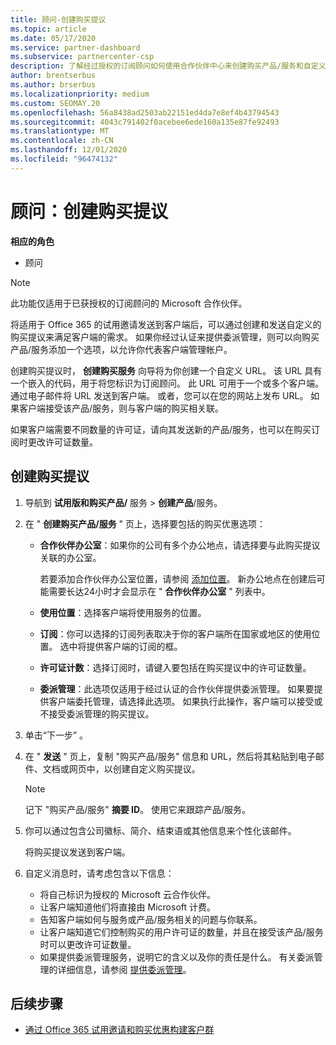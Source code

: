 ```yaml
---
title: 顾问-创建购买提议
ms.topic: article
ms.date: 05/17/2020
ms.service: partner-dashboard
ms.subservice: partnercenter-csp
description: 了解经过授权的订阅顾问如何使用合作伙伴中心来创建购买产品/服务和自定义 URL，使其包含在 Office 365 试用邀请中。
author: brentserbus
ms.author: brserbus
ms.localizationpriority: medium
ms.custom: SEOMAY.20
ms.openlocfilehash: 56a8438ad2503ab22151ed4da7e8ef4b43794543
ms.sourcegitcommit: 4043c791402f0acebee6ede160a135e87fe92493
ms.translationtype: MT
ms.contentlocale: zh-CN
ms.lasthandoff: 12/01/2020
ms.locfileid: "96474132"
---
```

# <a name="advisors-create-a-purchase-offer"></a>顾问：创建购买提议

 
**相应的角色**

- 顾问


> [!NOTE]
> 此功能仅适用于已获授权的订阅顾问的 Microsoft 合作伙伴。

将适用于 Office 365 的试用邀请发送到客户端后，可以通过创建和发送自定义的购买提议来满足客户端的需求。 如果你经过认证来提供委派管理，则可以向购买产品/服务添加一个选项，以允许你代表客户端管理帐户。

创建购买提议时， **创建购买服务** 向导将为你创建一个自定义 URL。 该 URL 具有一个嵌入的代码，用于将您标识为订阅顾问。 此 URL 可用于一个或多个客户端。 通过电子邮件将 URL 发送到客户端。 或者，您可以在您的网站上发布 URL。 如果客户端接受该产品/服务，则与客户端的购买相关联。

如果客户端需要不同数量的许可证，请向其发送新的产品/服务，也可以在购买订阅时更改许可证数量。

## <a name="to-create-a-purchase-offer"></a>创建购买提议

1. 导航到 **试用版和购买产品/** 服务  >  **创建产品**/服务。

2. 在 " **创建购买产品/服务** " 页上，选择要包括的购买优惠选项：

    - **合作伙伴办公室**：如果你的公司有多个办公地点，请选择要与此购买提议关联的办公室。

        若要添加合作伙伴办公室位置，请参阅 [添加位置](manage-locations.md)。 新办公地点在创建后可能需要长达24小时才会显示在 " **合作伙伴办公室** " 列表中。

    - **使用位置**：选择客户端将使用服务的位置。
    - **订阅**：你可以选择的订阅列表取决于你的客户端所在国家或地区的使用位置。 选中将提供客户端的订阅的框。
    - **许可证计数**：选择订阅时，请键入要包括在购买提议中的许可证数量。
    - **委派管理**：此选项仅适用于经过认证的合作伙伴提供委派管理。 如果要提供客户端委托管理，请选择此选项。 如果执行此操作，客户端可以接受或不接受委派管理的购买提议。

3. 单击“下一步”  。

4. 在 " **发送** " 页上，复制 "购买产品/服务" 信息和 URL，然后将其粘贴到电子邮件、文档或网页中，以创建自定义购买提议。

    > [!NOTE]
    > 记下 "购买产品/服务" **摘要 ID**。 使用它来跟踪产品/服务。

5. 你可以通过包含公司徽标、简介、结束语或其他信息来个性化该邮件。

    将购买提议发送到客户端。

6. 自定义消息时，请考虑包含以下信息：

    - 将自己标识为授权的 Microsoft 云合作伙伴。
    - 让客户端知道他们将直接由 Microsoft 计费。
    - 告知客户端如何与服务或产品/服务相关的问题与你联系。
    - 让客户端知道它们控制购买的用户许可证的数量，并且在接受该产品/服务时可以更改许可证数量。
    - 如果提供委派管理服务，说明它的含义以及你的责任是什么。 有关委派管理的详细信息，请参阅 [提供委派管理](customers-revoke-admin-privileges.md)。

## <a name="next-steps"></a>后续步骤

- [通过 Office 365 试用邀请和购买优惠构建客户群](advisors-build-your-business.md)